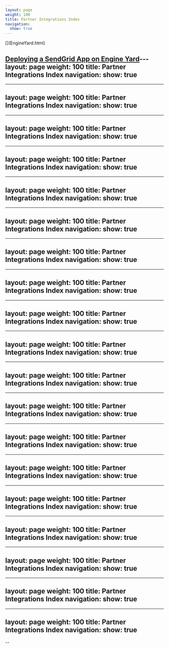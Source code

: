 ```yaml
---
layout: page
weight: 100
title: Partner Integrations Index
navigation:
  show: true
---
```


<div class="row-fluid">
<div class="span4 well callout">
[<span class="pull-right icon-12"></span>](EngineYard.html)

[Deploying a SendGrid App on Engine Yard](EngineYard.html)---
layout: page
weight: 100
title: Partner Integrations Index
navigation:
  show: true
---
---
layout: page
weight: 100
title: Partner Integrations Index
navigation:
  show: true
---
---
layout: page
weight: 100
title: Partner Integrations Index
navigation:
  show: true
---
---
layout: page
weight: 100
title: Partner Integrations Index
navigation:
  show: true
---
---
layout: page
weight: 100
title: Partner Integrations Index
navigation:
  show: true
---
---
layout: page
weight: 100
title: Partner Integrations Index
navigation:
  show: true
---
---
layout: page
weight: 100
title: Partner Integrations Index
navigation:
  show: true
---
---
layout: page
weight: 100
title: Partner Integrations Index
navigation:
  show: true
---
---
layout: page
weight: 100
title: Partner Integrations Index
navigation:
  show: true
---
---
layout: page
weight: 100
title: Partner Integrations Index
navigation:
  show: true
---
---
layout: page
weight: 100
title: Partner Integrations Index
navigation:
  show: true
---
---
layout: page
weight: 100
title: Partner Integrations Index
navigation:
  show: true
---
---
layout: page
weight: 100
title: Partner Integrations Index
navigation:
  show: true
---
---
layout: page
weight: 100
title: Partner Integrations Index
navigation:
  show: true
---
---
layout: page
weight: 100
title: Partner Integrations Index
navigation:
  show: true
---
---
layout: page
weight: 100
title: Partner Integrations Index
navigation:
  show: true
---
---
layout: page
weight: 100
title: Partner Integrations Index
navigation:
  show: true
---
---
layout: page
weight: 100
title: Partner Integrations Index
navigation:
  show: true
---
---
layout: page
weight: 100
title: Partner Integrations Index
navigation:
  show: true
---
--

</div>
</div>

